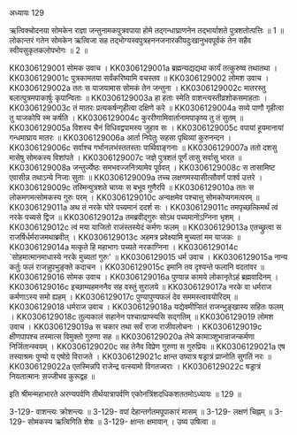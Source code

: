 अध्यायः 129

ऋत्विक्चोदनया सोमकेन राज्ञा जन्तुनामकपुत्रवपाया होमे तद्गन्धाघ्राणनेन तद्भार्याशते पुत्रशतोत्पत्तिः ॥ 1 ॥ लोकान्तरं गतेन सोमकेन ऋत्विजा सह तद्भोग्यस्वपुत्रहननजनारकीयदुःखानुभवपूर्वकं तेन सहैव स्वीयसुकृतकलोपभोगः ॥ 2 ॥

KK0306129001 सोमक उवाच ।
KK0306129001a ब्रह्मन्यद्यद्यथा कार्यं तत्कुरुष्व तथातथा ।
KK0306129001c पुत्रकामतया सर्वंकरिष्यामि वचस्तव ॥
KK0306129002 लोमश उवाच ।
KK0306129002a ततः स याजयामास सोमकं तेन जन्तुना ।
KK0306129002c मातरस्तु बलात्पुत्रमपाकार्षुः कृपान्विताः ॥
KK0306129003a हा हताः स्मेति वाशन्त्यस्तीव्रशोकसमाहताः ।
KK0306129003c तं मातरः प्रत्यकर्षन्गृहीत्वा दक्षिणे करे ॥
KK0306129004a सव्ये पाणौ गृहीत्वा तु याजकोपि स्म कर्षति ।
KK0306129004c कुररीणामिवार्तानामपाकृष्य तु तं सुतम् ॥
KK0306129005a विशस्य चैनं विधिवद्वपामस्य जुहाव सः ।
KK0306129005c वपायां हूयमानायां गन्धमाघ्राय मातरः ॥
KK0306129006a आर्ता निपेतुः सहसा पृथिव्यां कुरुनन्दन ।
KK0306129006c सर्वाश्च गर्भानलभंस्ततस्ताः पार्थिवाङ्गनाः ॥
KK0306129007a ततो दशसु मासेषु सोमकस्य विशांपते ।
KK0306129007c जज्ञे पुत्रशतं पूर्णं तासु सर्वासु भारत ॥
KK0306129008a जन्तुर्ज्येष्ठः समभवज्जनित्र्यामेव पूर्ववत् ।
KK0306129008c स तासामिष्ट एवासीन्न तथाऽन्ये निजाः सुताः ॥
KK0306129009a तच्च लक्षणमस्यासीत्सौवर्णं पार्श्व उत्तरे ।
KK0306129009c तस्मिन्पुत्रशते चाग्र्यः स बभूव गुणैरपि ॥
KK0306129010a ततः स लोकमगमत्सोमकस्य गुरुः परम् ।
KK0306129010c अन्वक्षमेव पश्चात्तु सोमकोप्यगमत्परम् ॥
KK0306129011a अथ तं नरके घोरे पच्यमानं ददर्श सः ।
KK0306129011c तमपृच्छत्किमर्थं त्वं नरके पच्यसे द्विज ॥
KK0306129012a तमब्रवीद्गुरुः सोऽथ पच्यमानोऽग्निना भृशम् ।
KK0306129012c त्वं मया याजितो राजंस्तस्येदं कर्मणः फलम् ॥
KK0306129013a एतच्छ्रुत्वा स राजर्षिर्धर्मराजमथाब्रवीत् ।
KK0306129013c अहमत्र प्रवेक्ष्यामि मुच्यतां मम याजकः ॥
KK0306129014a मत्कृते हि महाभागः पच्यते नरकाग्निना ।
KK0306129014c `सोहमात्मानमाधास्ये नरके मुच्यतां गुरुः' ॥
KK0306129015 धर्म उवाच ।
KK0306129015a नान्य कर्तुः फलं राजन्नुपभुङ्क्ते कदाचन ।
KK0306129015c इमानि तव दृश्यन्ते फलानि वदतांवर ॥
KK0306129016 सोमक उवाच ।
KK0306129016a पुण्यान्न कामये लोकानृतेऽहं ब्रह्मवादिनम् ।
KK0306129016c इच्छाम्यहमननैव सह वस्तुं सुरालये ॥
KK0306129017a नरके वा धर्मराज कर्मणाऽस्य समो ह्यहम् ।
KK0306129017c पुण्यापुण्यफलं देव सममस्त्वावयोरिदम् ॥
KK0306129018 धर्मराज उवाच ।
KK0306129018a यद्येवमीप्सितं राजन्भुङ्खास्य सहितः फलम् ।
KK0306129018c तुल्यकालं सहानेन पश्चात्प्राप्स्यसि सद्गतिम् ॥
KK0306129019 लोमश उवाच ।
KK0306129019a स चकार तथा सर्वं राजा राजीवलोचनः ।
KK0306129019c क्षीणपापश्च तस्मात्स विमुक्तो गुरुणा सह ॥
KK0306129020a लेभे कामाञ्शुभान्राजन्कर्मणा निर्जितान्स्वयम् ।
KK0306129020c सह तेनैव विप्रेण गुरुणा स गुरुप्रियः ॥
KK0306129021a एष तस्याश्रमः पुण्यो य एषोग्रे विराजते ।
KK0306129021c क्षान्त उष्यात्र षड्रात्रं प्राप्नोति सुगतिं नरः ॥
KK0306129022a एतस्मिन्नपि राजेन्द्र वत्स्यामो विगतज्वराः ।
KK0306129022c षड्रात्रं नियतात्मानः स़ज्जीभव कुरूद्वह ॥

इति श्रीमन्महाभारते अरण्यपर्वणि तीर्थयात्रापर्वणि एकोनत्रिंशदधिकशततमोऽध्यायः ॥ 129 ॥

3-129- वाशन्त्यः क्रोशन्त्यः ॥ 3-129- वपां देहान्तर्गतमपूपाकारं मासम् ॥ 3-129- लक्षणं चिह्नम् ॥ 3-129- सोमकस्य ऋत्विगिति शेषः ॥ 3-129- क्षान्तः क्षमावान् । उष्य उषित्वा ॥